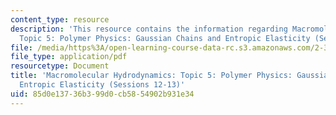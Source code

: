 ```yaml
---
content_type: resource
description: 'This resource contains the information regarding Macromolecular Hydrodynamics:
  Topic 5: Polymer Physics: Gaussian Chains and Entropic Elasticity (Sessions 12-13).'
file: /media/https%3A/open-learning-course-data-rc.s3.amazonaws.com/2-341j-macromolecular-hydrodynamics-spring-2016/85d0e13736b399d0cb5854902b931e34_MIT2_341JS16_Lec13-slides.pdf
file_type: application/pdf
resourcetype: Document
title: 'Macromolecular Hydrodynamics: Topic 5: Polymer Physics: Gaussian Chains and
  Entropic Elasticity (Sessions 12-13)'
uid: 85d0e137-36b3-99d0-cb58-54902b931e34
---
```

